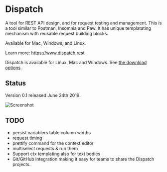 # Dispatch

A tool for REST API design, and for request testing and management. This is a tool similar to Postman, Insomnia and Paw. It has unique templatating mechanism with reusable request building blocks.

Available for Mac, Windows, and Linux.

Learn more: https://www.dispatch.rest

Dispatch is available for Linux, Mac and Windows. See [the download options](https://github.com/anssip/dispatch/releases).

## Status

Version 0.1 released June 24th 2019.

![Screenshot](https://i.imgur.com/kPDDkHE.png)

## TODO

- persist variablers table column widths
- request timing
- prettify command for the context editor
- multiselect requests & run them
- Support ctx templating also for text bodies
- Git/GitHub integration making it easy for teams to share the Dispatch projects.

